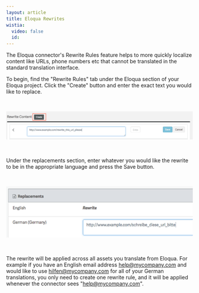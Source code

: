 ```yaml
---
layout: article
title: Eloqua Rewrites
wistia:
  video: false
  id:
---
```



The Eloqua connector's Rewrite Rules feature helps to more quickly localize content like URLs, phone numbers etc that cannot be translated in the standard translation interface.

To begin, find the "Rewrite Rules" tab under the Eloqua section of your Eloqua project. Click the "Create" button and enter the exact text you would like to replace.

&nbsp;

![](/uploads/versions/rewrite-rule---x----1099-167x---.png)

&nbsp;

Under the replacements section, enter whatever you would like the rewrite to be in the appropriate language and press the Save button.

&nbsp;

![](/uploads/versions/replacement---x----662-181x---.png)

&nbsp;

The rewrite will be applied across all assets you translate from Eloqua. For example if you have an English email address help@mycompany.com and would like to use hilfen@mycompany.com for all of your German translations, you only need to create one rewrite rule, and it will be applied whenever the connector sees "help@mycompany.com".